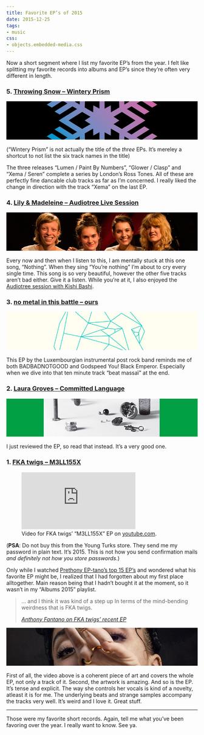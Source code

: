 ```yaml
---
title: Favorite EP’s of 2015
date: 2015-12-25
tags:
- music
css:
- objects.embedded-media.css
---
```

Now a short segment where I list my favorite EP’s from the year. I felt like splitting my favorite records into albums and EP’s since they’re often very different in length.

<!--more-->



### 5. [Throwing Snow – Wintery Prism](https://throwingsnow.bandcamp.com/)

![Detail from the artwork of the latest Throwing Snow EP, “Xema / Seren”](/img/posts/eps-2015/05.jpg)

(“Wintery Prism” is not actually the title of the <em>three</em> EPs. It’s mereley a shortcut to not list the six track names in the title)

The three releases “Lumen / Paint By Numbers”, “Glower / Clasp” and “Xema / Seren” complete a series by London’s Ross Tones. All of these are perfectly fine dancable club tracks as far as I’m concerned. I really liked the change in direction with the track “Xema” on the last EP.



### 4. [Lily &amp; Madeleine – Audiotree Live Session](https://audiotree.bandcamp.com/album/lily-madeleine-audiotree-live)

![Detail from the artwork of Lily and Madeleine’s live session on Audiotree EP](/img/posts/eps-2015/04.jpg)

Every now and then when I listen to this, I am mentally stuck at this one song, “Nothing”. When they sing <q>You’re nothing</q> I’m about to cry every single time. This song is so very beautiful, however the other five tracks aren’t bad either. Give it a listen. While you’re at it, I also enjoyed the [Audiotree session with Kishi Bashi](https://audiotree.bandcamp.com/album/kishi-bashi-audiotree-live).



### 3. [no metal in this battle – ours](https://nometal.bandcamp.com/album/ours)

![Detail from the artwork of no metal in this battle’s “ours” EP](/img/posts/eps-2015/03.jpg)

This EP by the Luxembourgian instrumental post rock band reminds me of both BADBADNOTGOOD and Godspeed You! Black Emperor. Especially when we dive into that ten minute track “beat massaï” at the end.



### 2. [Laura Groves – Committed Language](https://lauragroves.bandcamp.com/album/committed-language-ep)

![Detail from the artwork of Laura Grove’s “Committed Language” EP](/img/posts/eps-2015/02.jpg)

I just reviewed the EP, so read that instead. It’s a very good one.



### 1. [FKA twigs – M3LL155X](https://itunes.apple.com/de/album/m3ll155x-ep/id1028920695)

<figure>
  <div class="embedded-media">
    <iframe src="https://www.youtube-nocookie.com/embed/bYU3j-22360?rel=0" frameborder="0" allowfullscreen></iframe>
  </div>
  <figcaption>Video for FKA twigs’ “M3LL155X” EP on <a href="https://www.youtube.com/watch?v=bYU3j-22360">youtube.com</a>.</figcaption>
</figure>

(**PSA**: Do not buy this from the Young Turks store. They send me my password in plain text. It’s 2015. This is not how you send confirmation mails *and definitely not how you store passwords*.)

Only while I watched [Prethony EP-tano’s top 15 EP’s](https://www.youtube.com/watch?v=XWY-q1UYCRI) and wondered what his favorite EP might be, I realized that I had forgotten about my first place alltogether. Main reason being that I hadn’t bought it at the moment, so it wasn’t in my “Albums 2015” playlist.

<blockquote>
  <p>… and I think it was kind of a step up In terms of the mind-bending weirdness that is FKA twigs.</p>
  <cite><a href="https://youtu.be/XWY-q1UYCRI?t=7m52s">Anthony Fantano on FKA twigs’ recent EP</a></cite>
</blockquote>


![Detail from the artwork of FKA twigs’ “M3LL155X” EP](/img/posts/eps-2015/01.jpg)

First of all, the video above is a coherent piece of art and covers the whole EP, not only a track of it. Second, the artwork is amazing. And so is the EP. It’s tense and explicit. The way she controls her vocals is kind of a novelty, atleast it is for me. The underlying beats and strange samples accompany the tracks very well. It’s weird and I love it. Great stuff.



---

Those were my favorite short records. Again, tell me what you’ve been favoring over the year. I really want to know. See ya.

